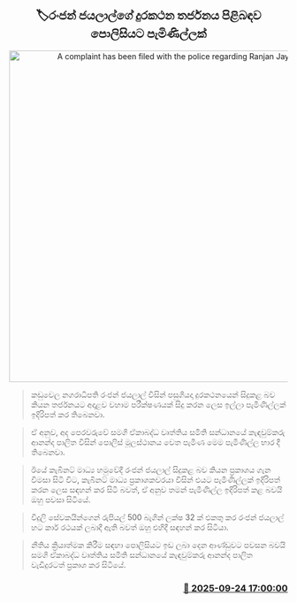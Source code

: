<p align='center'><b><h2 align='center' title='A complaint has been filed with the police regarding Ranjan Jayalal's telephone threat'>🏷රංජන් ජයලාල්ගේ දුරකථන තර්ජනය පිළිබඳව පොලිසියට පැමිණිල්ලක්</h2></b></p>
<p align='center'><img src='https://helakuru.sgp1.cdn.digitaloceanspaces.com/esana/images/lib/ananda-palitha-2025.jpg' width='600' alt='A complaint has been filed with the police regarding Ranjan Jayalal's telephone threat'></p>

> කඩුවෙල නගරාධිපති රංජන් ජයලාල් විසින් පසුගියදා දුරකථනයෙන් සිදුකළ බව කියන තර්ජනයට අදාළව වහාම පරීක්ෂණයක් සිදු කරන ලෙස ඉල්ලා පැමිණිල්ලක් ඉදිරිපත් කර තිබෙනවා.

> ඒ අනුව, අද පෙරවරුවේ සමගි ඒකාබද්ධ වෘත්තිය සමිති සන්ධානයේ කැඳවුම්කරු ආනන්ද පාලිත විසින් පොලිස් මූලස්ථානය වෙත පැමිණ මෙම පැමිණිල්ල භාර දී තිබෙනවා.

> ඊ‍යේ කැබිනට් මාධ්‍ය හමුවේදී රංජන් ජයලාල් සිදුකළ බව කියන ප්‍රකාශය ගැන විමසා සිටි විට, කැබිනට් මාධ්‍ය ප්‍රකාශකවරයා විසින් එයට පැමිණිල්ලක් ඉදිරිපත් කරන ලෙස සඳහන් කර සිටි බවත්, ඒ අනුව තමන් පැමිණිල්ල ඉදිරිපත් කළ බවයි ඔහු පවසා සිටියේ.

> විදුලි සේවකයින්ගෙන් රුපියල් 500 බැගින් ලක්ෂ 32 ක් එකතු කර රංජන් ජයලාල් හට කාර් රථයක් ලබාදී ඇති බවත් ඔහු එහිදී සඳහන් කර සිටියා.

> නීතිය ක්‍රියාත්මක කිරීම සඳහා පොලිසියට ඉඩ ලබා දෙන ආණ්ඩුවට පවසන බවයි සමගි ඒකාබද්ධ වෘත්තිය සමිති සන්ධානයේ කැඳවුම්කරු ආනන්ද පාලිත වැඩිදුරටත් ප්‍රකාශ කර සිටියේ‍.



<h3 align='right'><a href='https://www.helakuru.lk/esana/p/113936/'>📅 2025-09-24 17:00:00</a></h3>
